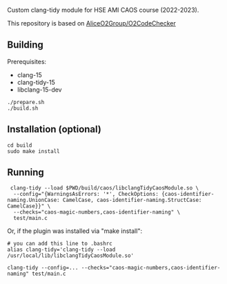 Custom clang-tidy module for HSE AMI CAOS course (2022-2023).

This repository is based on [AliceO2Group/O2CodeChecker](https://github.com/AliceO2Group/O2CodeChecker)

## Building

Prerequisites:
- clang-15
- clang-tidy-15
- libclang-15-dev

```shell
./prepare.sh
./build.sh
```

## Installation (optional)
```shell
cd build
sudo make install
```

## Running

```shell
 clang-tidy --load $PWD/build/caos/libclangTidyCaosModule.so \
  --config="{WarningsAsErrors: '*', CheckOptions: {caos-identifier-naming.UnionCase: CamelCase, caos-identifier-naming.StructCase: CamelCase}}" \
  --checks="caos-magic-numbers,caos-identifier-naming" \
  test/main.c
```

Or, if the plugin was installed via "make install":
```shell
# you can add this line to .bashrc
alias clang-tidy='clang-tidy --load /usr/local/lib/libclangTidyCaosModule.so'

clang-tidy --config=... --checks="caos-magic-numbers,caos-identifier-naming" test/main.c

```
